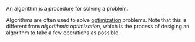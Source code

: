 An algorithm is a procedure for solving a problem.


Algorithms are often used to solve [optimization](optimization.md) problems.
Note that this is different from _algorithmic optimization_, which is the process of desiging an algorithm to take a few operations as possible. 